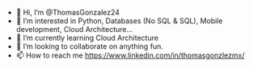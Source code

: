 - 👋 Hi, I’m @ThomasGonzalez24
- 👀 I’m interested in Python, Databases (No SQL & SQL), Mobile development, Cloud Architecture...
- 🌱 I’m currently learning Cloud Architecture
- 💞️ I’m looking to collaborate on anything fun.
- 📫 How to reach me https://www.linkedin.com/in/thomasgonzlezmx/

<!---
ThomasGonzalez24/ThomasGonzalez24 is a ✨ special ✨ repository because its `README.md` (this file) appears on your GitHub profile.
You can click the Preview link to take a look at your changes.
--->
